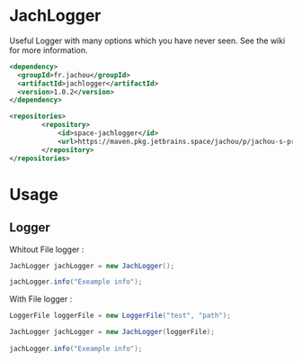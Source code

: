 # JachLogger
Useful Logger with many options which you have never seen. See the wiki for more information.
```xml
<dependency>
  <groupId>fr.jachou</groupId>
  <artifactId>jachlogger</artifactId>
  <version>1.0.2</version>
</dependency>

<repositories>
        <repository>
            <id>space-jachlogger</id>
            <url>https://maven.pkg.jetbrains.space/jachou/p/jachou-s-project/jachlogger</url>
        </repository>
</repositories>
```
# Usage
## Logger
Whitout File logger :

```java
JachLogger jachLogger = new JachLogger();

jachLogger.info("Exeample info");
```
With File logger :

```java
LoggerFile loggerFile = new LoggerFile("test", "path");

JachLogger jachLogger = new JachLogger(loggerFile);
        
jachLogger.info("Exeample info");
```
